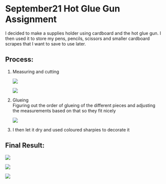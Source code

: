 # September21 Hot Glue Gun Assignment 
<p> 
  I decided to make a supplies holder using cardboard and the hot glue gun. I then used it to store my pens, pencils, scissors and smaller cardboard scrapes that I want to save to use later. 
  </p>
  
## Process:

<ol>
  <li>Measuring and cutting </br>
  
  ![](https://github.com/LiyanIbrahim/performingRobots/blob/master/September21/media/1.png) 
  
  ![](https://github.com/LiyanIbrahim/performingRobots/blob/master/September21/2.jpeg) 
  </li>
  <li>Glueing </br>
  Figuring out the order of glueing of the different pieces and adjusting the measurements based on that so they fit nicely </br>
  
  ![](https://github.com/LiyanIbrahim/performingRobots/blob/master/September21/media/3.png)
  </li>
  <li>I then let it dry and used coloured sharpies to decorate it </li>
  </ol>

## Final Result: 
![](https://github.com/LiyanIbrahim/performingRobots/blob/master/September21/media/4.png) 

![](https://github.com/LiyanIbrahim/performingRobots/blob/master/September21/media/5.png)

![](https://github.com/LiyanIbrahim/performingRobots/blob/master/September21/media/6.png)


 
  

